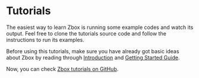 # Tutorials

The easiest way to learn Zbox is running some example codes and watch its
output. Feel free to clone the tutorials source code and follow the instructions
to run its examples.

Before using this tutorials, make sure you have already got basic ideas about
Zbox by reading through [Introduction](/) and
[Getting Started Guide](/getting-started.md).

Now, you can check
[Zbox tutorials on GitHub](https://github.com/zboxfs/zbox-tutorials).
